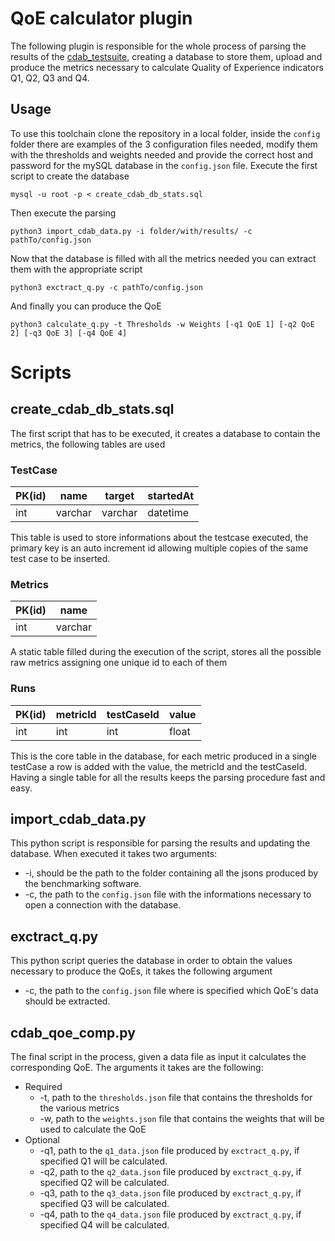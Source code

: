 # QoE calculator plugin
The following plugin is responsible for the whole process of parsing the results of the [cdab_testsuite](https://github.com/esa-cdab/cdab-testsuite), creating a database to store them, upload and produce the metrics necessary to calculate Quality of Experience indicators Q1, Q2, Q3 and Q4. 


## Usage
To use this toolchain clone the repository in a local folder, inside the `config` folder there are examples of the 3 configuration files needed, modify them with the thresholds and weights needed and provide the correct host and password for the mySQL database in the `config.json` file.
Execute the first script to create the database 
```
mysql -u root -p < create_cdab_db_stats.sql
```

Then execute the parsing 

```
python3 import_cdab_data.py -i folder/with/results/ -c pathTo/config.json

```

Now that the database is filled with all the metrics needed you can extract them with the appropriate script

```
python3 exctract_q.py -c pathTo/config.json
```

And finally you can produce the QoE 

```
python3 calculate_q.py -t Thresholds -w Weights [-q1 QoE 1] [-q2 QoE 2] [-q3 QoE 3] [-q4 QoE 4]
``` 

# Scripts
## create_cdab_db_stats.sql
The first script that has to be executed, it creates a database to contain the metrics, the following tables are used

### TestCase
| PK(id)  | name    | target  | startedAt |
|-----|---------|---------|-----------|
| int | varchar | varchar | datetime  |

This table is used to store informations about the testcase executed, the primary key is an auto increment id allowing multiple copies of the same test case to be inserted.

### Metrics

| PK(id)  | name    |
|-----|---------|
| int | varchar |

A static table filled during the execution of the script, stores all the possible raw metrics assigning one unique id to each of them

### Runs

| PK(id)  | metricId | testCaseId | value |
|-----|----------|------------|-------|
| int | int      | int        | float |

This is the core table in the database, for each metric produced in a single testCase a row is added with the value, the metricId and the testCaseId. Having a single table for all the results keeps the parsing procedure fast and easy.

## import_cdab_data.py
This python script is responsible for parsing the results and updating the database. When executed it takes two arguments:
* -i, should be the path to the folder containing all the jsons produced by the benchmarking software.
* -c, the path to the `config.json` file with the informations necessary to open a connection with the database.


## exctract_q.py
This python script queries the database in order to obtain the values necessary to produce the QoEs, it takes the following argument
* -c, the path to the `config.json` file where is specified which QoE's data should be extracted.

## cdab_qoe_comp.py
The final script in the process, given a data file as input it calculates the corresponding QoE. The arguments it takes are the following:
* Required
    * -t, path to the `thresholds.json` file that contains the thresholds for the various metrics
    * -w, path to the `weights.json` file that contains the weights that will be used to calculate the QoE
* Optional
    * -q1, path to the `q1_data.json` file produced by `exctract_q.py`, if specified Q1 will be calculated.
    * -q2, path to the `q2_data.json` file produced by `exctract_q.py`, if specified Q2 will be calculated.
    * -q3, path to the `q3_data.json` file produced by `exctract_q.py`, if specified Q3 will be calculated.
    * -q4, path to the `q4_data.json` file produced by `exctract_q.py`, if specified Q4 will be calculated.

